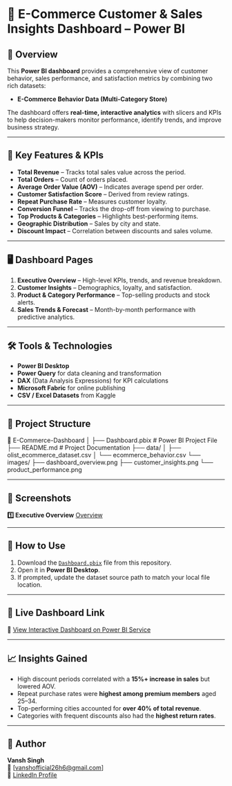 # 🛒 E-Commerce Customer & Sales Insights Dashboard – Power BI

## 📌 Overview
This **Power BI dashboard** provides a comprehensive view of customer behavior, sales performance, and satisfaction metrics by combining two rich datasets:
- **E-Commerce Behavior Data (Multi-Category Store)**

The dashboard offers **real-time, interactive analytics** with slicers and KPIs to help decision-makers monitor performance, identify trends, and improve business strategy.

---

## 🎯 Key Features & KPIs
- **Total Revenue** – Tracks total sales value across the period.
- **Total Orders** – Count of orders placed.
- **Average Order Value (AOV)** – Indicates average spend per order.
- **Customer Satisfaction Score** – Derived from review ratings.
- **Repeat Purchase Rate** – Measures customer loyalty.
- **Conversion Funnel** – Tracks the drop-off from viewing to purchase.
- **Top Products & Categories** – Highlights best-performing items.
- **Geographic Distribution** – Sales by city and state.
- **Discount Impact** – Correlation between discounts and sales volume.

---

## 🖥 Dashboard Pages
1. **Executive Overview** – High-level KPIs, trends, and revenue breakdown.
2. **Customer Insights** – Demographics, loyalty, and satisfaction.
3. **Product & Category Performance** – Top-selling products and stock alerts.
4. **Sales Trends & Forecast** – Month-by-month performance with predictive analytics.

---

## 🛠 Tools & Technologies
- **Power BI Desktop**
- **Power Query** for data cleaning and transformation
- **DAX** (Data Analysis Expressions) for KPI calculations
- **Microsoft Fabric** for online publishing
- **CSV / Excel Datasets** from Kaggle

---

## 📂 Project Structure
📁 E-Commerce-Dashboard
│
├── Dashboard.pbix # Power BI Project File
├── README.md # Project Documentation
├── data/
│ ├── olist_ecommerce_dataset.csv
│ └── ecommerce_behavior.csv
└── images/
├── dashboard_overview.png
├── customer_insights.png
└── product_performance.png


---

## 📸 Screenshots
**1️⃣ Executive Overview**
[Overview](Images/Overview.jpg)

---

## 🚀 How to Use
1. Download the [`Dashboard.pbix`](Dashboard.pbix) file from this repository.
2. Open it in **Power BI Desktop**.
3. If prompted, update the dataset source path to match your local file location.

---

## 🌟 Live Dashboard Link
🔗 [View Interactive Dashboard on Power BI Service](https://app.powerbi.com/groups/me/reports/fa4e723c-f1ea-4214-9817-7acfe60c0480/4a2681ee2e028c6c90d0?ctid=0c2c5eb2-7477-4593-ac08-f1de3be027d2&experience=power-bi)

---

## 📈 Insights Gained
- High discount periods correlated with a **15%+ increase in sales** but lowered AOV.
- Repeat purchase rates were **highest among premium members** aged 25–34.
- Top-performing cities accounted for **over 40% of total revenue**.
- Categories with frequent discounts also had the **highest return rates**.

---

## 👤 Author
**Vansh Singh**  
📧 [vanshofficial26h6@gmail.com]  
🔗 [LinkedIn Profile](https://www.linkedin.com/in/vansh-singh-9b687a285/)  



